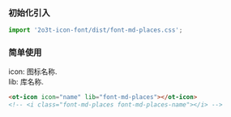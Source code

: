 
### 初始化引入

```js
import '2o3t-icon-font/dist/font-md-places.css';
```

### 简单使用

<ot-notice color="info">
icon: 图标名称.
<br>
lib: 库名称.
</ot-notice>

```html
<ot-icon icon="name" lib="font-md-places"></ot-icon>
<!-- <i class="font-md-places font-md-places-name"></i> -->
```

